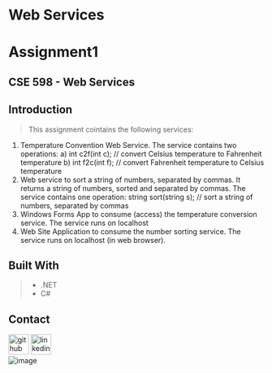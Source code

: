# **Web Services**
# Assignment1
## CSE 598 - Web Services

## Introduction
> This assignment cointains the following services:
1. Temperature Convention Web Service. The service contains two operations: 
 a) int c2f(int c); // convert Celsius temperature to Fahrenheit temperature
 b) int f2c(int f); // convert Fahrenheit temperature to Celsius temperature
2. Web service to sort a string of numbers, separated by commas. It returns a string of
numbers, sorted and separated by commas. The service contains one operation: string sort(string s); // sort a string of numbers, separated by commas
3. Windows Forms App to consume (access) the temperature conversion service. The service runs on
localhost 
4. Web Site Application
to consume the number sorting service. The service runs on localhost (in web browser).

## Built With
>- .NET
>- C#


## Contact
 [<img src='https://cdn.jsdelivr.net/npm/simple-icons@3.0.1/icons/github.svg' alt='github' height='40'>](https://github.com/martha-moreno/martha-moreno.github.io)  [<img src='https://cdn.jsdelivr.net/npm/simple-icons@3.0.1/icons/linkedin.svg' alt='linkedin' height='40'>](https://www.linkedin.com/in/martha-gissela-moreno/)  
![image](https://github.com/martha-moreno/BankingApp/assets/88118070/3c871173-b480-460d-b424-5d8416ee1688)
